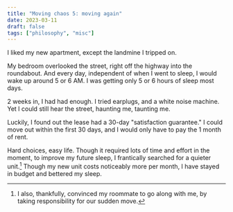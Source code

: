 ```yaml
---
title: "Moving chaos 5: moving again"
date: 2023-03-11
draft: false
tags: ["philosophy", "misc"]
---
```

I liked my new apartment, except the landmine I tripped on.

My bedroom overlooked the street, right off the highway into the roundabout. And every day, independent of when I went to sleep, I would wake up around 5 or 6 AM. I was getting only 5 or 6 hours of sleep most days.

2 weeks in, I had had enough. I tried earplugs, and a white noise machine. Yet I could still hear the street, haunting me, taunting me.

Luckily, I found out the lease had a 30-day "satisfaction guarantee." I could move out within the first 30 days, and I would only have to pay the 1 month of rent.

Hard choices, easy life. Though it required lots of time and effort in the moment, to improve my future sleep, I frantically searched for a quieter unit.[^1] Though my new unit costs noticeably more per month, I have stayed in budget and bettered my sleep.
[^1]: I also, thankfully, convinced my roommate to go along with me, by taking responsibility for our sudden move.